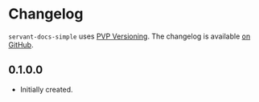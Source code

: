 # Changelog

`servant-docs-simple` uses [PVP Versioning][1].
The changelog is available [on GitHub][2].

## 0.1.0.0

* Initially created.

[1]: https://pvp.haskell.org
[2]: https://github.com/Holmusk/servant-docs-simple/releases
